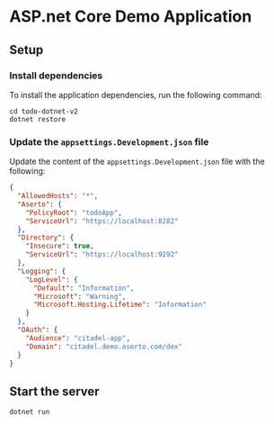 # ASP.net Core Demo Application

## Setup

### Install dependencies
To install the application dependencies, run the following command:
```
cd todo-dotnet-v2
dotnet restore
```

### Update the `appsettings.Development.json` file
Update the content of the `appsettings.Development.json` file with the following:
```json
{
  "AllowedHosts": "*",
  "Aserto": {
    "PolicyRoot": "todoApp",
    "ServiceUrl": "https://localhost:8282"
  },
  "Directory": {
    "Insecure": true,
    "ServiceUrl": "https://localhost:9292"
  },
  "Logging": {
    "LogLevel": {
      "Default": "Information",
      "Microsoft": "Warning",
      "Microsoft.Hosting.Lifetime": "Information"
    }
  },
  "OAuth": {
    "Audience": "citadel-app",
    "Domain": "citadel.demo.aserto.com/dex"
  }
}
```

## Start the server
```
dotnet run
```
